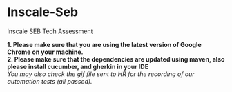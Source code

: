 # Inscale-Seb
Inscale SEB Tech Assessment

**1. Please make sure that you are using the latest version of Google Chrome  on your machine.** </br>
**2. Please make sure that the dependencies are updated using maven, also please install cucumber, and gherkin in your IDE**</br>
*You may also check the gif file sent to HR for the recording of our automation tests (all passed).*
